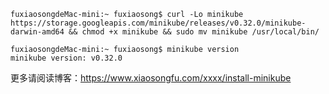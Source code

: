 
```
fuxiaosongdeMac-mini:~ fuxiaosong$ curl -Lo minikube https://storage.googleapis.com/minikube/releases/v0.32.0/minikube-darwin-amd64 && chmod +x minikube && sudo mv minikube /usr/local/bin/

fuxiaosongdeMac-mini:~ fuxiaosong$ minikube version
minikube version: v0.32.0
```

更多请阅读博客：https://www.xiaosongfu.com/xxxx/install-minikube